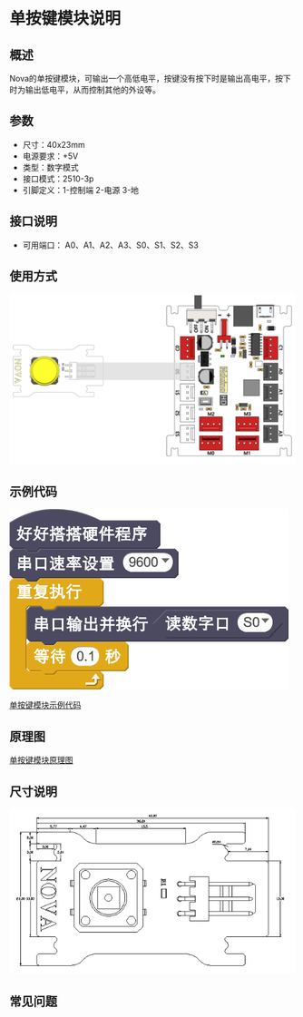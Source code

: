 # 单按键模块说明

## 概述
Nova的单按键模块，可输出一个高低电平，按键没有按下时是输出高电平，按下时为输出低电平，从而控制其他的外设等。

## 参数
- 尺寸：40x23mm
- 电源要求：+5V
- 类型：数字模式
- 接口模式：2510-3p
- 引脚定义：1-控制端 2-电源 3-地

## 接口说明
- 可用端口： A0、A1、A2、A3、S0、S1、S2、S3

## 使用方式
![](./images/23.png)

## 示例代码
![](./images/24.png)

[单按键模块示例代码](http://www.haohaodada.com/show.php?id=947555)

## 原理图
[单按键模块原理图](https://github.com/Haohaodada-official/haohaodada-docs/blob/master/%E5%8E%9F%E7%90%86%E5%9B%BE/%E5%8D%95%E6%8C%89%E9%94%AE.pdf)

## 尺寸说明
![](./images/92.png)

## 常见问题
